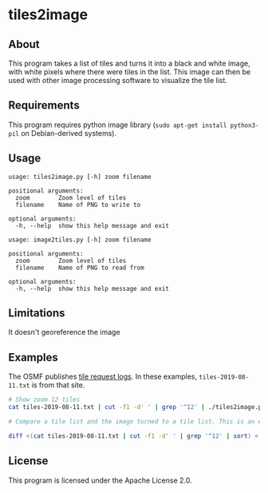 # tiles2image

## About

This program takes a list of tiles and turns it into a black and white image, with white pixels where there were tiles in the list. This image can then be used with other image processing software to visualize the tile list.

## Requirements

This program requires python image library (`sudo apt-get install python3-pil` on Debian-derived systems).

## Usage

```
usage: tiles2image.py [-h] zoom filename

positional arguments:
  zoom        Zoom level of tiles
  filename    Name of PNG to write to

optional arguments:
  -h, --help  show this help message and exit
```

```
usage: image2tiles.py [-h] zoom filename

positional arguments:
  zoom        Zoom level of tiles
  filename    Name of PNG to read from

optional arguments:
  -h, --help  show this help message and exit
```

## Limitations
It doesn't georeference the image

## Examples

The OSMF publishes [tile request logs](https://planet.openstreetmap.org/tile_logs/). In these examples, `tiles-2019-08-11.txt` is from that site.

```sh
# Show zoom 12 tiles
cat tiles-2019-08-11.txt | cut -f1 -d' ' | grep '^12' | ./tiles2image.py 12 z12.png

# Compare a tile list and the image turned to a tile list. This is an empty diff

diff <(cat tiles-2019-08-11.txt | cut -f1 -d' ' | grep '^12' | sort) <(./image2tiles.py 12 z12.png | sort)
```

## License
This program is licensed under the Apache License 2.0.
